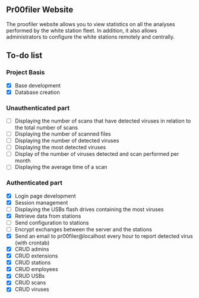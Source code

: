 ## Pr00filer Website

The proofiler website allows you to view statistics on all the analyses performed by the white station fleet. In addition, it also allows administrators to configure the white stations remotely and centrally.

## To-do list

### Project Basis

- [x] Base development
- [x] Database creation

### Unauthenticated part

- [ ] Displaying the number of scans that have detected viruses in relation to the total number of scans
- [ ] Displaying the number of scanned files
- [ ] Displaying the number of detected viruses
- [ ] Displaying the most detected viruses
- [ ] Display of the number of viruses detected and scan performed per month
- [ ] Displaying the average time of a scan

### Authenticated part

- [x] Login page development
- [x] Session management
- [ ] Displaying the USBs flash drives containing the most viruses
- [x] Retrieve data from stations
- [ ] Send configuration to stations
- [ ] Encrypt exchanges between the server and the stations
- [x] Send an email to pr00filer@localhost every hour to report detected virus (with crontab)
- [x] CRUD admins
- [x] CRUD extensions
- [x] CRUD stations
- [x] CRUD employees
- [x] CRUD USBs
- [x] CRUD scans
- [x] CRUD viruses
